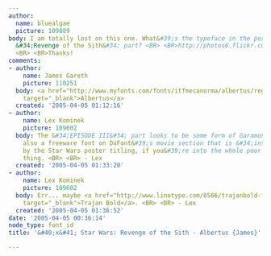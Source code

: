 ```yaml
---
author:
  name: bluealgae
  picture: 109889
body: I am totally lost on this one. What&#39;s the typeface in the poster for the
  &#34;Revenge of the Sith&#34; part? <BR> <BR>http://photos6.flickr.com/8466279_b2121a3cc2.jpg
  <BR> <BR>Thanks!
comments:
- author:
    name: James Gareth
    picture: 110251
  body: <a href="http://www.myfonts.com/fonts/itfmecanorma/albertus/regular/testdrive.html?s=REVENGE+OF+THE+SITH&amp;p=48"
    target="_blank">Albertus</a>
  created: '2005-04-05 01:12:16'
- author:
    name: Lex Kominek
    picture: 109602
  body: The &#34;EPISODE III&#34; part looks to be some form of Garamond. <BR> <BR>There&#39;s
    also a freeware font on DaFont&#39;s movie section that is &#34;inspired&#34;
    by the Star Wars poster titling, if you&#39;re into the whole poor quality rip-off
    thing. <BR> <BR> - Lex
  created: '2005-04-05 01:33:20'
- author:
    name: Lex Kominek
    picture: 109602
  body: Err... maybe <a href="http://www.linotype.com/8566/trajanbold-font.html?PHPSESSID=bcc823658186dd5e06ec68a02c04163b"
    target="_blank">Trajan Bold</a>. <BR> <BR> - Lex
  created: '2005-04-05 01:36:52'
date: '2005-04-05 00:36:14'
node_type: font_id
title: '&#40;x&#41; Star Wars: Revenge of the Sith - Albertus {James}'

---
```

